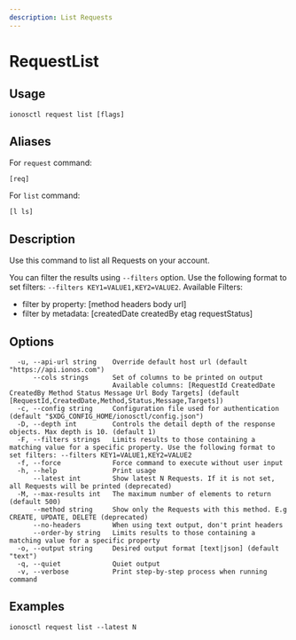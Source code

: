 ```yaml
---
description: List Requests
---
```


# RequestList

## Usage

```text
ionosctl request list [flags]
```

## Aliases

For `request` command:

```text
[req]
```

For `list` command:

```text
[l ls]
```

## Description

Use this command to list all Requests on your account.

You can filter the results using `--filters` option. Use the following format to set filters: `--filters KEY1=VALUE1,KEY2=VALUE2`.
Available Filters:
* filter by property: [method headers body url]
* filter by metadata: [createdDate createdBy etag requestStatus]

## Options

```text
  -u, --api-url string    Override default host url (default "https://api.ionos.com")
      --cols strings      Set of columns to be printed on output 
                          Available columns: [RequestId CreatedDate CreatedBy Method Status Message Url Body Targets] (default [RequestId,CreatedDate,Method,Status,Message,Targets])
  -c, --config string     Configuration file used for authentication (default "$XDG_CONFIG_HOME/ionosctl/config.json")
  -D, --depth int         Controls the detail depth of the response objects. Max depth is 10. (default 1)
  -F, --filters strings   Limits results to those containing a matching value for a specific property. Use the following format to set filters: --filters KEY1=VALUE1,KEY2=VALUE2
  -f, --force             Force command to execute without user input
  -h, --help              Print usage
      --latest int        Show latest N Requests. If it is not set, all Requests will be printed (deprecated)
  -M, --max-results int   The maximum number of elements to return (default 500)
      --method string     Show only the Requests with this method. E.g CREATE, UPDATE, DELETE (deprecated)
      --no-headers        When using text output, don't print headers
      --order-by string   Limits results to those containing a matching value for a specific property
  -o, --output string     Desired output format [text|json] (default "text")
  -q, --quiet             Quiet output
  -v, --verbose           Print step-by-step process when running command
```

## Examples

```text
ionosctl request list --latest N
```

